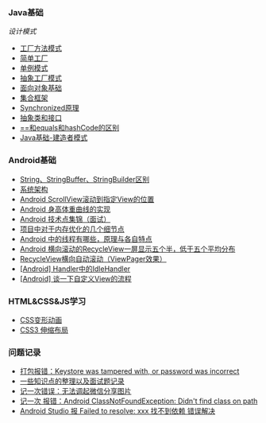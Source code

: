 ### Java基础

_设计模式_
+ [工厂方法模式](https://www.jianshu.com/p/abedf23e48db)
+ [简单工厂](https://www.jianshu.com/p/aecb6e46ea95)
+ [单例模式](https://www.jianshu.com/p/9444b6fbf3d1)
+ [抽象工厂模式](https://www.jianshu.com/p/47015e83fa68)
+ [面向对象基础](https://www.jianshu.com/p/f01408d89623)
+ [集合框架](https://www.jianshu.com/p/a67eb48a2e0b)
+ [Synchronized原理](https://www.jianshu.com/p/ef1c9cdac26a)
+ [抽象类和接口](https://www.jianshu.com/p/92ac0e6cec52)
+ [==和equals和hashCode的区别](https://www.jianshu.com/p/121c23a7bf00)
+ [Java基础-建造者模式](https://www.jianshu.com/p/e0058c7c1579)

### Android基础

+ [String、StringBuffer、StringBuilder区别](https://www.jianshu.com/p/a87eaeadcc19)
+ [系统架构](https://www.jianshu.com/p/898d4548030b)
+ [Android ScrollView滚动到指定View的位置](https://www.jianshu.com/p/ee9a4ced941e)
+ [Android 身高体重曲线的实现](https://www.jianshu.com/p/83ae7639a6de)
+ [Android 技术点集锦（面试）](https://www.jianshu.com/p/e6fb45e6378b)
+ [项目中对于内存优化的几个细节点](https://www.jianshu.com/p/aff97a15d72c)
+ [Android 中的线程有哪些，原理与各自特点](https://www.jianshu.com/p/1670b2bc0533)
+ [Android 横向滚动的RecycleView一屏显示五个半，低于五个平均分布](https://www.jianshu.com/p/788d505e869d)
+ [RecycleView横向自动滚动（ViewPager效果）](https://www.jianshu.com/p/577ce45a1632)
+ [[Android] Handler中的IdleHandler](https://www.jianshu.com/p/1dc73c8ab6a1)
+ [[Android] 谈一下自定义View的流程](https://www.jianshu.com/p/7bf20f6083c3)

### HTML&CSS&JS学习

+ [CSS变形动画](https://www.jianshu.com/p/654d8e12c119)
+ [CSS3 伸缩布局](https://www.jianshu.com/p/c5fad74a68c6)

### 问题记录
+ [打包报错：Keystore was tampered with, or password was incorrect](https://www.jianshu.com/p/b8ce3e21abc6)
+ [一些知识点的整理以及面试题记录](https://www.jianshu.com/p/1c74438775a1)
+ [记一次错误：无法调起微信分享图片](https://www.jianshu.com/p/3dca9c707fdc)
+ [记一次 报错：Android ClassNotFoundException: Didn't find class on path](https://www.jianshu.com/p/b0085ea91ffe)
+ [Android Studio 报 Failed to resolve: xxx 找不到依赖 错误解决](https://www.jianshu.com/p/cc58cb9af085)

